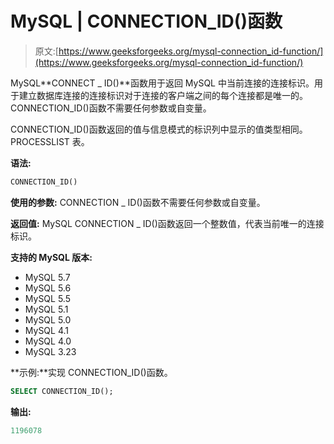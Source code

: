 # MySQL | CONNECTION_ID()函数

> 原文:[https://www.geeksforgeeks.org/mysql-connection_id-function/](https://www.geeksforgeeks.org/mysql-connection_id-function/)

MySQL**CONNECT _ ID()**函数用于返回 MySQL 中当前连接的连接标识。用于建立数据库连接的连接标识对于连接的客户端之间的每个连接都是唯一的。CONNECTION_ID()函数不需要任何参数或自变量。

CONNECTION_ID()函数返回的值与信息模式的标识列中显示的值类型相同。PROCESSLIST 表。

**语法:**

```sql
CONNECTION_ID()
```

**使用的参数:**
CONNECTION _ ID()函数不需要任何参数或自变量。

**返回值:**
MySQL CONNECTION _ ID()函数返回一个整数值，代表当前唯一的连接标识。

**支持的 MySQL 版本:**

*   MySQL 5.7
*   MySQL 5.6
*   MySQL 5.5
*   MySQL 5.1
*   MySQL 5.0
*   MySQL 4.1
*   MySQL 4.0
*   MySQL 3.23

**示例:**实现 CONNECTION_ID()函数。

```sql
SELECT CONNECTION_ID(); 
```

**输出:**

```sql
1196078 
```